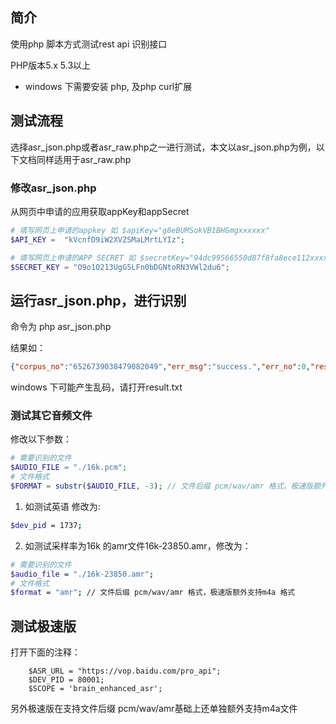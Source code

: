 ## 简介

使用php 脚本方式测试rest api 识别接口

PHP版本5.x 5.3以上



- windows 下需要安装 php, 及php curl扩展



## 测试流程

选择asr_json.php或者asr_raw.php之一进行测试，本文以asr_json.php为例，以下文档同样适用于asr_raw.php



### 修改asr_json.php

从网页中申请的应用获取appKey和appSecret

```php
# 填写网页上申请的appkey 如 $apiKey="g8eBUMSokVB1BHGmgxxxxxx"
$API_KEY =  "kVcnfD9iW2XVZSMaLMrtLYIz";

# 填写网页上申请的APP SECRET 如 $secretKey="94dc99566550d87f8fa8ece112xxxxx"
$SECRET_KEY = "O9o1O213UgG5LFn0bDGNtoRN3VWl2du6";
```




## 运行asr_json.php，进行识别

命令为 php asr_json.php



结果如：
```json
{"corpus_no":"6526739038479082049","err_msg":"success.","err_no":0,"result":["北京科技馆，"],"sn":"766059849441519624850"}
```

windows 下可能产生乱码，请打开result.txt

### 测试其它音频文件



修改以下参数：

```php
# 需要识别的文件
$AUDIO_FILE = "./16k.pcm";
# 文件格式
$FORMAT = substr($AUDIO_FILE, -3); // 文件后缀 pcm/wav/amr 格式，极速版额外支持m4a 格式
```



1. 如测试英语 修改为:

```bash
$dev_pid = 1737;
```

2. 如测试采样率为16k 的amr文件16k-23850.amr，修改为：

```bash
# 需要识别的文件
$audio_file = "./16k-23850.amr";
# 文件格式
$format = "amr"; // 文件后缀 pcm/wav/amr 格式，极速版额外支持m4a 格式

```
## 测试极速版
打开下面的注释：

        $ASR_URL = "https://vop.baidu.com/pro_api";
        $DEV_PID = 80001; 
        $SCOPE = 'brain_enhanced_asr'; 

另外极速版在支持文件后缀 pcm/wav/amr基础上还单独额外支持m4a文件
